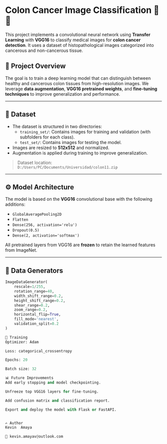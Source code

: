 # Colon Cancer Image Classification 🧬🔬

This project implements a convolutional neural network using **Transfer Learning** with **VGG16** to classify medical images for **colon cancer detection**. It uses a dataset of histopathological images categorized into cancerous and non-cancerous tissue.

## 🧠 Project Overview

The goal is to train a deep learning model that can distinguish between healthy and cancerous colon tissues from high-resolution images. We leverage **data augmentation**, **VGG16 pretrained weights**, and **fine-tuning techniques** to improve generalization and performance.

---

## 📁 Dataset

- The dataset is structured in two directories:
  - `training_set/`: Contains images for training and validation (with subfolders for each class).
  - `test_set/`: Contains images for testing the model.
- Images are resized to **512x512** and normalized.
- Augmentation is applied during training to improve generalization.

> Dataset location:  
`D:/Users/PC/Documents/Universidad/colon11.zip`

---

## ⚙️ Model Architecture

The model is based on the **VGG16** convolutional base with the following additions:

- `GlobalAveragePooling2D`
- `Flatten`
- `Dense(256, activation='relu')`
- `Dropout(0.5)`
- `Dense(2, activation='softmax')`

All pretrained layers from VGG16 are **frozen** to retain the learned features from ImageNet.

---

## 🧪 Data Generators

```python
ImageDataGenerator(
    rescale=1/255,
    rotation_range=40,
    width_shift_range=0.2,
    height_shift_range=0.2,
    shear_range=0.2,
    zoom_range=0.2,
    horizontal_flip=True,
    fill_mode='nearest',
    validation_split=0.2
)

🚀 Training
Optimizer: Adam

Loss: categorical_crossentropy

Epochs: 20

Batch size: 32

📊 Future Improvements
Add early stopping and model checkpointing.

Unfreeze top VGG16 layers for fine-tuning.

Add confusion matrix and classification report.

Export and deploy the model with Flask or FastAPI.


✍️ Author
Kevin  Amaya 

📧 kevin.amayav@outlook.com

